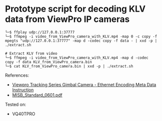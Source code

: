 # Prototype script for decoding KLV data from ViewPro IP cameras

```
└─$ ffplay udp://127.0.0.1:37777
└─$ ffmpeg -i video_from_ViewPro_camera_with_KLV.mp4 -map 0 -c copy -f mpegts "udp://127.0.0.1:37777" -map d -codec copy -f data - | xxd -p | ./extract.sh
```

```
# Extract KLV from video
└─$ ffmpeg -i video_from_ViewPro_camera_with_KLV.mp4 -map d -codec copy -f data KLV_from_ViewPro_camera.bin
└─$ cat KLV_from_ViewPro_camera.bin | xxd -p | ./extract.sh
```

References:
- [Viewpro Tracking Series Gimbal Camera - Ethernet Encoding Meta Data Instruction](http://www.viewprotech.com/upfile/2022/11/20221121201032_340.pdf)
- [MISB_Standard_0601.pdf](https://upload.wikimedia.org/wikipedia/commons/1/19/MISB_Standard_0601.pdf)

Tested on:
- VQ40TPRO

